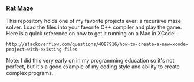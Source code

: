 ### Rat Maze

This repository holds one of my favorite projects ever: a recursive maze solver. Load the files into your favorite C++ compiler and play the game. Here is a quick reference on how to get it running on a Mac in XCode:

`http://stackoverflow.com/questions/4087916/how-to-create-a-new-xcode-project-with-existing-files`

Note: I did this very early on in my programming education so it's not perfect, but it's a good example of my coding style and ability to create complex programs. 